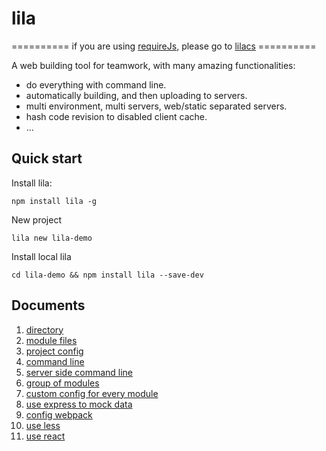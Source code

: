 # lila

========== if you are using [requireJs](https://github.com/requirejs/requirejs), please go to [lilacs](https://github.com/senntyou/lilacs) ==========

A web building tool for teamwork, with many amazing functionalities:

* do everything with command line.
* automatically building, and then uploading to servers.
* multi environment, multi servers, web/static separated servers.
* hash code revision to disabled client cache.
* ...

## Quick start

Install lila: 

```
npm install lila -g
```

New project

```
lila new lila-demo
```

Install local lila

```
cd lila-demo && npm install lila --save-dev
```

## Documents

1. [directory](./docs/dir.md)
2. [module files](./docs/file.md)
3. [project config](./docs/config.md)
4. [command line](./docs/cmd.md)
5. [server side command line](./docs/cmd-server.md)
6. [group of modules](./docs/group.md)
7. [custom config for every module](./docs/custom.md)
8. [use express to mock data](./docs/express.md)
9. [config webpack](./docs/webpack.md)
10. [use less](./docs/less.md)
11. [use react](./docs/react.md)

